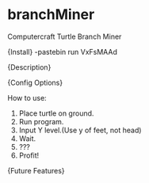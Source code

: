 # branchMiner
Computercraft Turtle Branch Miner

{Install}
-pastebin run VxFsMAAd

{Description}

{Config Options}

How to use:

1. Place turtle on ground.
2. Run program.
3. Input Y level.(Use y of feet, not head)
4. Wait.
5. ???
6. Profit!

{Future Features}
